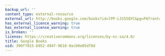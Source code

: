 ```yaml
---
backup_url: ''
content_type: external-resource
external_url: http://books.google.com/books?id=lPP-L3155QYC&pg=PAfrontcover
has_external_licence_warning: true
has_external_license_warning: true
is_broken: ''
license: https://creativecommons.org/licenses/by-nc-sa/4.0/
title: Google Books
uid: 390f7815-b952-494f-9618-9acb0e05df8d
---
```

